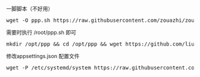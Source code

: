 一脚脚本（不好用）

<pre class="language-markup">wget -O ppp.sh https://raw.githubusercontent.com/zouazhi/zouazhi/refs/heads/main/ppp/ppp.sh && bash ppp.sh<code></code></pre>

需要时执行 /root/ppp.sh 即可

<pre class="language-markup">mkdir /opt/ppp && cd /opt/ppp && wget https://github.com/liulilittle/openppp2/releases/latest/download/openppp2-linux-amd64.zip && unzip "openppp2"* ppp appsettings.json && rm "openppp2"* && wget -O appsettings.json https://raw.githubusercontent.com/zouazhi/zouazhi/main/ppp/config/appsettings.json <code></code></pre>

修改appsettings.json 配置文件

<pre class="language-markup">wget -P /etc/systemd/system https://raw.githubusercontent.com/zouazhi/zouazhi/main/ppp/config/ppp.service && chmod +x /opt/ppp/ && chmod +x /opt/ppp/ppp && systemctl daemon-reload && systemctl enable ppp.service  && systemctl start ppp.service && systemctl status ppp.service<code></code></pre>
